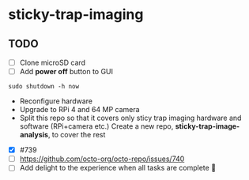 # sticky-trap-imaging

## TODO

- [ ] Clone microSD card
- [ ] Add **power off** button to GUI
```
sudo shutdown -h now
```
* Reconfigure hardware
* Upgrade to RPi 4 and 64 MP camera
* Split this repo so that it covers only sticy trap imaging hardware and software (RPi+camera etc.) Create a new repo, **sticky-trap-image-analysis**, to cover the rest

- [x] #739
- [ ] https://github.com/octo-org/octo-repo/issues/740
- [ ] Add delight to the experience when all tasks are complete :tada:
